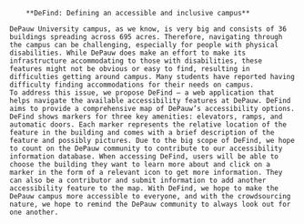         **DeFind: Defining an accessible and inclusive campus** 

    DePauw University campus, as we know, is very big and consists of 36 buildings spreading across 695 acres. Therefore, navigating through the campus can be challenging, especially for people with physical disabilities. While DePauw does make an effort to make its infrastructure accommodating to those with disabilities, these features might not be obvious or easy to find, resulting in difficulties getting around campus. Many students have reported having difficulty finding accommodations for their needs on campus. 
    To address this issue, we propose DeFind – a web application that helps navigate the available accessibility features at DePauw. DeFind aims to provide a comprehensive map of DePauw’s accessibility options. DeFind shows markers for three key amenities: elevators, ramps, and automatic doors. Each marker represents the relative location of the feature in the building and comes with a brief description of the feature and possibly pictures. Due to the big scope of DeFind, we hope to count on the DePauw community to contribute to our accessibility information database. When accessing DeFind, users will be able to choose the building they want to learn more about and click on a marker in the form of a relevant icon to get more information. They can also be a contributor and submit information to add another accessibility feature to the map. With DeFind, we hope to make the DePauw campus more accessible to everyone, and with the crowdsourcing nature, we hope to remind the DePauw community to always look out for one another. 
